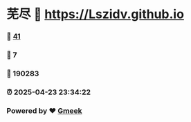 # 芜尽 :link: https://Lszidv.github.io 
### :page_facing_up: [41](https://Lszidv.github.io/tag.html) 
### :speech_balloon: 7 
### :hibiscus: 190283 
### :alarm_clock: 2025-04-23 23:34:22 
### Powered by :heart: [Gmeek](https://github.com/Meekdai/Gmeek)

